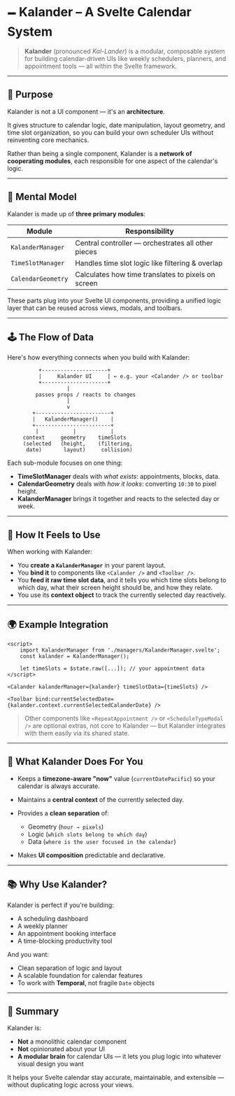 # 🗕️ Kalander – A Svelte Calendar System

> **Kalander** (pronounced *Kal-Lander*) is a modular, composable system for building calendar-driven UIs like weekly schedulers, planners, and appointment tools — all within the Svelte framework.

---

## 🔧 Purpose

Kalander is not a UI component — it's an **architecture**.

It gives structure to calendar logic, date manipulation, layout geometry, and time slot organization, so you can build your own scheduler UIs without reinventing core mechanics.

Rather than being a single component, Kalander is a **network of cooperating modules**, each responsible for one aspect of the calendar's logic.

---

## 🧹 Mental Model

Kalander is made up of **three primary modules**:

| Module             | Responsibility                                     |
| ------------------ | -------------------------------------------------- |
| `KalanderManager`  | Central controller — orchestrates all other pieces |
| `TimeSlotManager`  | Handles time slot logic like filtering & overlap   |
| `CalendarGeometry` | Calculates how time translates to pixels on screen |

These parts plug into your Svelte UI components, providing a unified logic layer that can be reused across views, modals, and toolbars.

---

## 🕹️ The Flow of Data

Here's how everything connects when you build with Kalander:

```
          +---------------------+
          |     Kalander UI     | ← e.g. your <Calander /> or toolbar
          +---------------------+
                   |
         passes props / reacts to changes
                   |
                   v
        +------------------------+
        |   KalanderManager()    |
        +------------------------+
         |           |           |
     context     geometry    timeSlots
     (selected   (height,    (filtering,
      date)       layout)     collision)

```

Each sub-module focuses on one thing:

* **TimeSlotManager** deals with *what exists*: appointments, blocks, data.
* **CalendarGeometry** deals with *how it looks*: converting `10:30` to pixel height.
* **KalanderManager** brings it together and reacts to the selected day or week.

---

## 🧠 How It Feels to Use

When working with Kalander:

* You **create a `KalanderManager`** in your parent layout.
* You **bind it** to components like `<Calander />` and `<Toolbar />`.
* You **feed it raw time slot data**, and it tells you which time slots belong to which day, what their screen height should be, and how they relate.
* You use its **context object** to track the currently selected day reactively.

---

## 🌍 Example Integration

```svelte
<script>
	import KalanderManager from './managers/KalanderManager.svelte';
	const kalander = KalanderManager();

	let timeSlots = $state.raw([...]); // your appointment data
</script>

<Calander kalanderManager={kalander} timeSlotData={timeSlots} />

<Toolbar bind:currentSelectedDate={kalander.context.currentSelectedCalanderDate} />
```

> Other components like `<RepeatAppointment />` or `<ScheduleTypeModal />` are optional extras, not core to Kalander — but Kalander integrates with them easily via its shared state.

---

## 🔄 What Kalander Does For You

* Keeps a **timezone-aware "now"** value (`currentDatePacific`) so your calendar is always accurate.
* Maintains a **central context** of the currently selected day.
* Provides a **clean separation** of:

  * Geometry (`hour → pixels`)
  * Logic (`which slots belong to which day`)
  * Data (`where is the user focused in the calendar`)
* Makes **UI composition** predictable and declarative.

---

## 📚 Why Use Kalander?

Kalander is perfect if you're building:

* A scheduling dashboard
* A weekly planner
* An appointment booking interface
* A time-blocking productivity tool

And you want:

* Clean separation of logic and layout
* A scalable foundation for calendar features
* To work with **Temporal**, not fragile `Date` objects

---

## 🧠 Summary

Kalander is:

* **Not** a monolithic calendar component
* **Not** opinionated about your UI
* **A modular brain** for calendar UIs — it lets you plug logic into whatever visual design you want

It helps your Svelte calendar stay accurate, maintainable, and extensible — without duplicating logic across your views.
